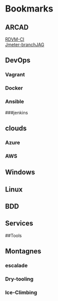 # Bookmarks

## ARCAD
[RDVM-CI](http://rdvm-ci:8080/blue/pipelines)</br>
[Jmeter-branchJAG](https://csanghub01plv.arcadsoftware.fr/tchessel/drops-jmeter/tree/JAG)
## DevOps
### Vagrant
### Docker
### Ansible
###jenkins
## clouds
### Azure
### AWS
## Windows
## Linux
## BDD
## Services
##Tools
## Montagnes
### escalade
### Dry-tooling
### Ice-Climbing


